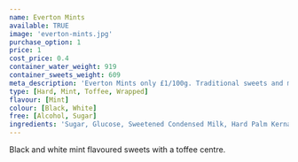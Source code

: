 ```yaml
---
name: Everton Mints
available: TRUE
image: 'everton-mints.jpg'
purchase_option: 1
price: 1
cost_price: 0.4
container_water_weight: 919
container_sweets_weight: 609
meta_description: 'Everton Mints only £1/100g. Traditional sweets and more at Humbugs Confectionery Store. Specialists in satisfying your sweet tooth!'
type: [Hard, Mint, Toffee, Wrapped]
flavour: [Mint]
colour: [Black, White]
free: [Alcohol, Sugar]
ingredients: 'Sugar, Glucose, Sweetened Condensed Milk, Hard Palm Kernal Oil, Flavour, Salt, Colour (E153). Emulsifier: Soya Lecithin'
---
```

Black and white mint flavoured sweets with a toffee centre.